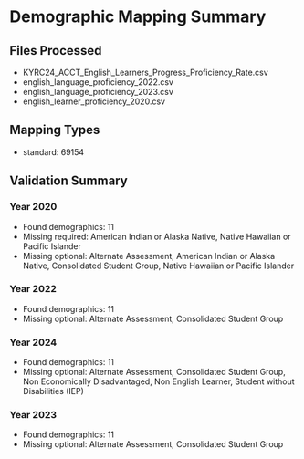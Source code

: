 # Demographic Mapping Summary

## Files Processed
- KYRC24_ACCT_English_Learners_Progress_Proficiency_Rate.csv
- english_language_proficiency_2022.csv
- english_language_proficiency_2023.csv
- english_learner_proficiency_2020.csv

## Mapping Types
- standard: 69154

## Validation Summary
### Year 2020
- Found demographics: 11
- Missing required: American Indian or Alaska Native, Native Hawaiian or Pacific Islander
- Missing optional: Alternate Assessment, American Indian or Alaska Native, Consolidated Student Group, Native Hawaiian or Pacific Islander

### Year 2022
- Found demographics: 11
- Missing optional: Alternate Assessment, Consolidated Student Group

### Year 2024
- Found demographics: 11
- Missing optional: Alternate Assessment, Consolidated Student Group, Non Economically Disadvantaged, Non English Learner, Student without Disabilities (IEP)

### Year 2023
- Found demographics: 11
- Missing optional: Alternate Assessment, Consolidated Student Group
